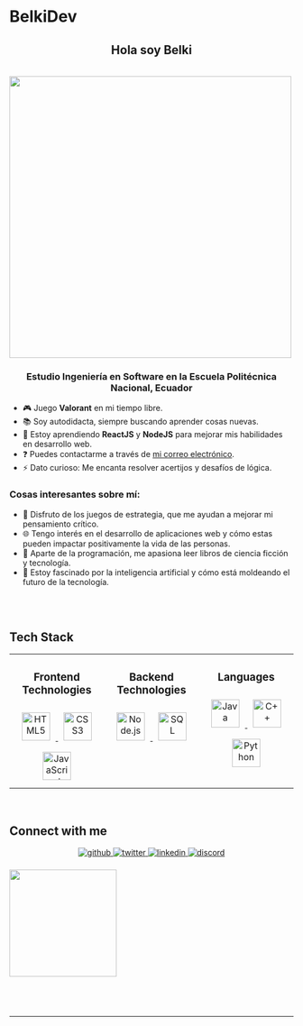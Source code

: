 # BelkiDev
## <div align="center">Hola soy Belki </div>

<br>
<div style ="display:flex;" align="center">
  <img src="https://i.pinimg.com/564x/4f/6e/3b/4f6e3b33e80acd2fee84d9ac770607f3.jpg" style="width:500px"/>
</div>

### <div align="center">Estudio Ingeniería en Software en la Escuela Politécnica Nacional, Ecuador</div>

- 🎮 Juego **Valorant** en mi tiempo libre.
- 📚 Soy autodidacta, siempre buscando aprender cosas nuevas.
- 🌱 Estoy aprendiendo **ReactJS** y **NodeJS** para mejorar mis habilidades en desarrollo web.
- ❓ Puedes contactarme a través de [mi correo electrónico](mailto:erick.spiner123@gmail.com).
- ⚡ Dato curioso: Me encanta resolver acertijos y desafíos de lógica.

### Cosas interesantes sobre mí:
- 🎯 Disfruto de los juegos de estrategia, que me ayudan a mejorar mi pensamiento crítico.
- 🌐 Tengo interés en el desarrollo de aplicaciones web y cómo estas pueden impactar positivamente la vida de las personas.
- 📖 Aparte de la programación, me apasiona leer libros de ciencia ficción y tecnología.
- 🤖 Estoy fascinado por la inteligencia artificial y cómo está moldeando el futuro de la tecnología.


<br/>  

<br/>

## Tech Stack

<table align="center">
<tr><td align="top" width="33%">

<h3 align="center">Frontend Technologies</h3>
<div align="center">
  <a href="https://www.w3schools.com/html/" target="_blank">
    <img style="margin: 10px" src="https://profilinator.rishav.dev/skills-assets/html5-original-wordmark.svg" alt="HTML5" height="50" />
  </a>
  <a href="https://www.w3schools.com/css/" target="_blank">
    <img style="margin: 10px" src="https://profilinator.rishav.dev/skills-assets/css3-original-wordmark.svg" alt="CSS3" height="50" />
  </a>
  <a href="https://www.javascript.com/" target="_blank">
    <img style="margin: 10px" src="https://profilinator.rishav.dev/skills-assets/javascript-original.svg" alt="JavaScript" height="50" />
  </a>
</div>


</td><td valign="top" width="33%">



<h3 align="center">Backend Technologies</h3>
<div align="center">
  <a href="https://nodejs.org/" target="_blank">
    <img style="margin: 10px" src="https://profilinator.rishav.dev/skills-assets/nodejs-original-wordmark.svg" alt="Node.js" height="50" />
  </a>
  <a href="https://www.mysql.com/" target="_blank">
    <img style="margin: 10px" src="https://profilinator.rishav.dev/skills-assets/mysql-original-wordmark.svg" alt="SQL" height="50" />
  </a>
</div>


</td><td valign="top" width="33%">



<h3 align="center">Languages</h3>
<div align="center">  
  <a href="https://www.java.com/" target="_blank">
    <img style="margin: 10px" src="https://profilinator.rishav.dev/skills-assets/java-original-wordmark.svg" alt="Java" height="50" />
  </a>  
  <a href="https://www.cplusplus.com/" target="_blank">
    <img style="margin: 10px" src="https://profilinator.rishav.dev/skills-assets/cplusplus-original.svg" alt="C++" height="50" />
  </a>  
  <a href="https://www.python.org/" target="_blank">
    <img style="margin: 10px" src="https://profilinator.rishav.dev/skills-assets/python-original.svg" alt="Python" height="50" />
  </a>  
</div>


</td></tr></table>

<br/>  


## Connect with me
<div align="center">
    <a href="https://github.com/ErickEspinoza88" target="_blank">
        <img src="https://img.shields.io/badge/github-%2324292e.svg?&style=for-the-badge&logo=github&logoColor=white" alt="github" style="margin-bottom: 5px;" />
    </a>
    <a href="" target="_blank">
        <img src="https://img.shields.io/badge/twitter-%2300acee.svg?&style=for-the-badge&logo=twitter&logoColor=white" alt="twitter" style="margin-bottom: 5px;" />
    </a>
    <a href="https://www.linkedin.com/in/erick-belki-66a174307/" target="_blank">
        <img src="https://img.shields.io/badge/linkedin-%231E77B5.svg?&style=for-the-badge&logo=linkedin&logoColor=white" alt="linkedin" style="margin-bottom: 5px;" />
    </a>
    <a href="https://discord.com/users/belkiner88" target="_blank">
        <img src="https://img.shields.io/badge/discord-5865F2.svg?&style=for-the-badge&logo=discord&logoColor=white" alt="discord" style="margin-bottom: 5px;" />
    </a>
</div>

</div>  
<br/>
<div align="center" style="display:inline-block;flex-wrap:nowrap";>
<img src="https://i.giphy.com/media/v1.Y2lkPTc5MGI3NjExdWViZHVsbmhpbzdpaW0zM2hqcGhqdnA4aW1yMXg4aDE3YXpnMXM0dSZlcD12MV9pbnRlcm5hbF9naWZfYnlfaWQmY3Q9Zw/MT5UUV1d4CXE2A37Dg/giphy.gif" style="height:190px"/>



</div>


#

<br />

------


